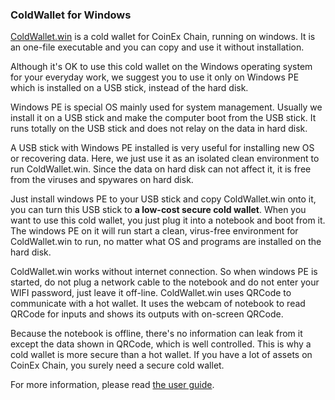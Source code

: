 ### ColdWallet for Windows

[ColdWallet.win](https://github.com/coinexchain/ColdWallet.win) is a cold wallet for CoinEx Chain, running on windows. It is an one-file executable and you can copy and use it without installation.

Although it's OK to use this cold wallet on the Windows operating system for your everyday work, we suggest you to use it only on Windows PE which is installed on a USB stick, instead of the hard disk.

Windows PE is special OS mainly used for system management. Usually we install it on a USB stick and make the computer boot from the USB stick. It runs totally on the USB stick and does not relay on the data in hard disk.

A USB stick with Windows PE installed is very useful for installing new OS or recovering data. Here, we just use it as an isolated clean environment to run ColdWallet.win. Since the data on hard disk can not affect it, it is free from the viruses and spywares on hard disk.

Just install windows PE to your USB stick and copy ColdWallet.win onto it, you can turn this USB stick to **a low-cost secure cold wallet**. When you want to use this cold wallet, you just plug it into a notebook and boot from it. The windows PE on it will run start a clean, virus-free environment for ColdWallet.win to run, no matter what OS and programs are installed on the hard disk.

ColdWallet.win works without internet connection. So when windows PE is started, do not plug a network cable to the notebook and do not enter your WIFI password, just leave it off-line. ColdWallet.win uses QRCode to communicate with a hot wallet. It uses the webcam of notebook to read QRCode for inputs and shows its outputs with on-screen QRCode.

Because the notebook is offline, there's no information can leak from it except the data shown in QRCode, which is well controlled. This is why a cold wallet is more secure than a hot wallet. If you have a lot of assets on CoinEx Chain, you surely need a secure cold wallet.

For more information, please read [the user guide](./docs/ug.md).

 


